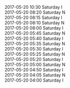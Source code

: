 2017-05-20 10:30 Saturday  I  
2017-05-20 08:20 Saturday  N  
2017-05-20 08:15 Saturday  I  
2017-05-20 08:10 Saturday  N  
2017-05-20 08:00 Saturday  I  
2017-05-20 05:45 Saturday  N  
2017-05-20 05:40 Saturday  I  
2017-05-20 05:35 Saturday  N  
2017-05-20 05:30 Saturday  I  
2017-05-20 05:25 Saturday  N  
2017-05-20 05:20 Saturday  I  
2017-05-20 05:00 Saturday  N  
2017-05-20 04:50 Saturday  I  
2017-05-20 04:05 Saturday  N  
2017-05-20 04:00 Saturday  I  
